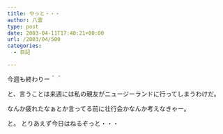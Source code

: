 ```yaml
---
title: やっと・・・
author: 八雲
type: post
date: 2003-04-11T17:40:21+00:00
url: /2003/04/500
categories:
  - 日記

---
```

今週も終わりー＾＾
  
と、言うことは来週には私の親友がニュージーランドに行ってしまうわけだ。
  
なんか疲れたなぁとか言ってる前に壮行会かなんか考えなきゃー。

と。 とりあえず今日はねるぞっと・・・